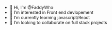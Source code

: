 - 👋 Hi, I’m @FaddyWho
- 👀 I’m interested in Front end devlopement
- 🌱 I’m currently learning javascript/React
- 💞️ I’m looking to collaborate on full stack projects
